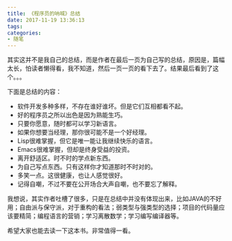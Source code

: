 ```yaml
---
title: 《程序员的呐喊》总结
date: 2017-11-19 13:36:13
tags:
categories:
- 随笔
---
```

其实这并不是我自己的总结，而是作者在最后一页为自己写的总结，原因是，篇幅太长，怕读者懒得看，我不知道，然后一页一页的看下去了。结果最后看到了这个。。。

下面是总结的内容：

- 软件开发多种多样，不存在谁好谁坏。但是它们互相都看不起。
- 好的程序员之所以出色是因为熟能生巧。
- 只要你愿意，随时都可以学习新语言。
- 如果你想要当经理，那你很可能不是一个好经理。
- Lisp很难掌握，但它是唯一能让我继续快乐的语言。
- Emacs很难掌握，但却是终身受益的投资。
- 离开舒适区。时不时的学点新东西。
- 为自己写点东西。只有这样你才知道那时不时对的。
- 多笑一点。这很健康，也让人感觉很好。
- 记得自嘲，不过不要在公开场合大声自嘲，也不要忘了解释。

我想说，其实作者吐槽了很多，只是在总结中并没有体现出来，比如JAVA的不好用；自由派与保守派，对于重构的看法；弱类型与强类型的选择；项目的代码量应该要精简；编程语言的营销；学习离散数学；学习编写编译器等。

希望大家也能去读一下这本书。非常值得一看。
